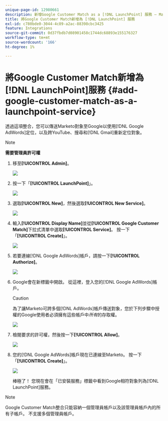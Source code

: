 ```yaml
---
unique-page-id: 12980661
description: 新增Google Customer Match as a [!DNL LaunchPoint] 服務 — Marketo檔案 — 產品檔案
title: 將Google Customer Match新增為 [!DNL LaunchPoint] 服務
exl-id: c780bde0-3044-4c89-a2ac-88398cbc3425
feature: Integrations
source-git-commit: 0d37fbdb7d08901458c1744dc68893e155176327
workflow-type: tm+mt
source-wordcount: '166'
ht-degree: 1%

---
```


# 將Google Customer Match新增為[!DNL LaunchPoint]服務 {#add-google-customer-match-as-a-launchpoint-service}

透過這項整合，您可以傳送Marketo對象至Google以使用[!DNL Google AdWords]定位，以及跨YouTube、搜尋和[!DNL Gmail]重新定位對象。

>[!NOTE]
>
>**需要管理員許可權**

1. 移至&#x200B;**[!UICONTROL Admin]**。

   ![](assets/admin.png)

1. 按一下「**[!UICONTROL LaunchPoint]**」。

   ![](assets/image2014-12-5-14-3a35-3a27.png)

1. 選取&#x200B;**[!UICONTROL New]**，然後選取&#x200B;**[!UICONTROL New Service]**。

   ![](assets/image2014-12-5-14-3a37-3a33.png)

1. 輸入&#x200B;**[!UICONTROL Display Name]**&#x200B;並從&#x200B;**[!UICONTROL Google Customer Match]**&#x200B;下拉式清單中選取&#x200B;**[!UICONTROL Service]**。 按一下「**[!UICONTROL Create]**」。

   ![](assets/chooseservice.png)

1. 若要連線[!DNL Google AdWords]帳戶，請按一下&#x200B;**[!UICONTROL Authorize]**。

   ![](assets/authorizeaccount-1.png)

1. Google會在新標籤中開啟。 從這裡，登入您的[!DNL Google AdWords]帳戶。

   >[!CAUTION]
   >
   >為了讓Marketo可跨多個[!DNL AdWords]帳戶傳送對象，您於下列步驟中授權的Google使用者必須擁有這些帳戶中&#x200B;_所有_&#x200B;的存取權。

   ![](assets/chooseaccount.png)

1. 檢閱要求的許可權，然後按一下&#x200B;**[!UICONTROL Allow]**。

   ![](assets/reviewpermissions.png)

1. 您的[!DNL Google AdWords]帳戶現在已連線至Marketo。 按一下「**[!UICONTROL Create]**」。

   ![](assets/authorizesuccess.png)

   棒極了！ 您現在會在「已安裝服務」標籤中看到Google相符對象列為[!DNL LaunchPoint]服務。

>[!NOTE]
>
>Google Customer Match整合只能容納一個管理員帳戶以及該管理員帳戶內的所有子帳戶。 不支援多個管理員帳戶。
